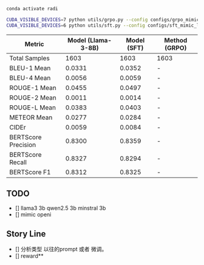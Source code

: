 ```bash
conda activate radi
```

```bash
CUDA_VISIBLE_DEVICES=7 python utils/grpo.py --config configs/grpo_mimic_llama3.yaml
CUDA_VISIBLE_DEVICES=6 python utils/sft.py --config configs/sft_mimic_llama3.yaml
```



| Metric               | Model (Llama-3-8B) | Model (SFT) | Method (GRPO) |
|----------------------|--------------------|-------------|---------------|
| Total Samples        | 1603               | 1603        | 1603          |
| BLEU-1 Mean          | 0.0331             | 0.0352      | -             |
| BLEU-4 Mean          | 0.0056             | 0.0059      | -             |
| ROUGE-1 Mean         | 0.0455             | 0.0497      | -             |
| ROUGE-2 Mean         | 0.0011             | 0.0014      | -             |
| ROUGE-L Mean         | 0.0383             | 0.0403      | -             |
| METEOR Mean          | 0.0277             | 0.0284      | -             |
| CIDEr                | 0.0059             | 0.0084      | -             |
| BERTScore Precision  | 0.8300             | 0.8359      | -             |
| BERTScore Recall     | 0.8327             | 0.8294      | -             |
| BERTScore F1         | 0.8312             | 0.8325      | -             |

## TODO
- [] llama3 3b qwen2.5 3b minstral 3b
- [] mimic openi

## Story Line
- [] 分析类型 以往的prompt 或者 微调。
- [] reward** 

